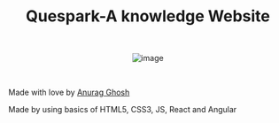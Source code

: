 <h1 align="center">Quespark-A knowledge Website</h1><br/>
<p align="center">
  <img src="https://globaledu.net.in/assets/images/gif/front-end-development.gif" alt="image"/>
</p>
<br/>
<p> Made with love by <a href="https://www.linkedin.com/in/anurag-g-a01531198/" target="_blank">Anurag Ghosh</a></p>
<p>Made by using basics of HTML5, CSS3, JS, React and Angular</p>
